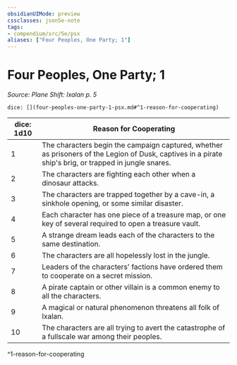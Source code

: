 ```yaml
---
obsidianUIMode: preview
cssclasses: json5e-note
tags:
- compendium/src/5e/psx
aliases: ["Four Peoples, One Party; 1"]
---
```

# Four Peoples, One Party; 1
*Source: Plane Shift: Ixalan p. 5* 

`dice: [](four-peoples-one-party-1-psx.md#^1-reason-for-cooperating)`

| dice: 1d10 | Reason for Cooperating |
|------------|------------------------|
| 1 | The characters begin the campaign captured, whether as prisoners of the Legion of Dusk, captives in a pirate ship's brig, or trapped in jungle snares. |
| 2 | The characters are fighting each other when a dinosaur attacks. |
| 3 | The characters are trapped together by a cave-in, a sinkhole opening, or some similar disaster. |
| 4 | Each character has one piece of a treasure map, or one key of several required to open a treasure vault. |
| 5 | A strange dream leads each of the characters to the same destination. |
| 6 | The characters are all hopelessly lost in the jungle. |
| 7 | Leaders of the characters' factions have ordered them to cooperate on a secret mission. |
| 8 | A pirate captain or other villain is a common enemy to all the characters. |
| 9 | A magical or natural phenomenon threatens all folk of Ixalan. |
| 10 | The characters are all trying to avert the catastrophe of a fullscale war among their peoples. |
^1-reason-for-cooperating